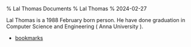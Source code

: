 % Lal Thomas Documents
% Lal Thomas
% 2024-02-27

Lal Thomas is a 1988 February born person. He have done graduation in Computer Science and Engineering ( Anna University ).

- [bookmarks](bookmarks.html)
